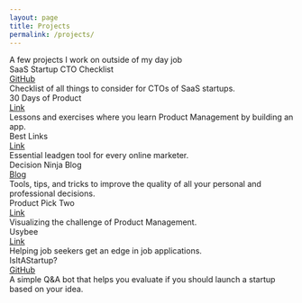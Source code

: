 ```yaml
---
layout: page
title: Projects
permalink: /projects/
---
```

<div class="page-title">A few projects I work on outside of my day job</div>
<div id="project" class="things">
  <div class="things-item">
    <div class="things-title">
      SaaS Startup CTO Checklist
    </div>
    <div class="things-link">
      <div>
        <a href="https://github.com/stockandawe/saas-startup-cto-checklist" target="_blank">GitHub</a>
      </div>
    </div>
    <div class="things-list">
      <div>
        Checklist of all things to consider for CTOs of SaaS startups.
      </div>
    </div>
  </div>

  <div class="things-item">
    <div class="things-title">
      30 Days of Product
    </div>
    <div class="things-link">
      <div>
        <a href="http://www.30daysofproduct.com/" target="_blank">Link</a>
      </div>
    </div>
    <div class="things-list">
      <div>
        Lessons and exercises where you learn Product Management by building an app.
      </div>
    </div>
  </div>

  <div class="things-item">
    <div class="things-title">
      Best Links
    </div>
    <div class="things-link">
      <div>
        <a href="http://www.bestlinks.info/" target="_blank">Link</a>
      </div>
    </div>
    <div class="things-list">
      <div>
        Essential leadgen tool for every online marketer.
      </div>
    </div>
  </div>

  <div class="things-item">
    <div class="things-title">
      Decision Ninja Blog
    </div>
    <div class="things-link">
      <div>
        <a href="https://rutuldave.com/decision-ninja-blog/" target="_blank">Blog</a>
      </div>
    </div>
    <div class="things-list">
      <div>
        Tools, tips, and tricks to improve the quality of all your personal and professional decisions.
      </div>
    </div>
  </div>

  <div class="things-item">
    <div class="things-title">
      Product Pick Two
    </div>
    <div class="things-link">
      <div>
        <a href="http://rutuldave.com/product-pick-two/" target="_blank">Link</a>
      </div>
    </div>
    <div class="things-list">
      <div>
        Visualizing the challenge of Product Management.
      </div>
    </div>
  </div>

  <div class="things-item">
    <div class="things-title">
      Usybee
    </div>
    <div class="things-link">
      <div>
        <a href="http://usybee.com" target="_blank">Link</a>
      </div>
    </div>
    <div class="things-list">
      <div>
        Helping job seekers get an edge in job applications.
      </div>
    </div>
  </div>

  <div class="things-item">
    <div class="things-title">
      IsItAStartup?
    </div>
    <div class="things-link">
      <div>
        <a href="http://rutuldave.com/IsItAStartup" target="_blank">GitHub</a>
      </div>
    </div>
    <div class="things-list">
      <div>
        A simple Q&A bot that helps you evaluate if you should launch a startup based on your idea.
      </div>
    </div>
  </div>

</div>
